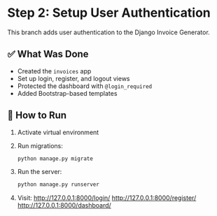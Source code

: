 # Step 2: Setup User Authentication

This branch adds user authentication to the Django Invoice Generator.

## ✅ What Was Done

- Created the `invoices` app
- Set up login, register, and logout views
- Protected the dashboard with `@login_required`
- Added Bootstrap-based templates

## 🧪 How to Run

1. Activate virtual environment
2. Run migrations:

   ```bash
   python manage.py migrate
   ```

3. Run the server:
   ```bash
   python manage.py runserver
   ```
4. Visit:
   http://127.0.0.1:8000/login/
   http://127.0.0.1:8000/register/
   http://127.0.0.1:8000/dashboard/
